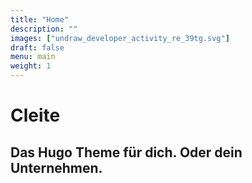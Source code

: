 ```yaml
---
title: "Home"
description: ""
images: ["undraw_developer_activity_re_39tg.svg"]
draft: false
menu: main
weight: 1
---
```


# Cleite
## Das Hugo Theme für dich. Oder dein Unternehmen.
